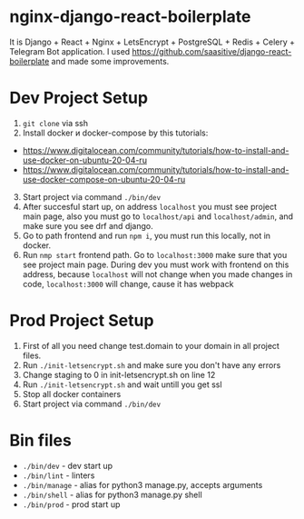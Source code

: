 # nginx-django-react-boilerplate
It is Django + React + Nginx + LetsEncrypt + PostgreSQL + Redis + Celery + Telegram Bot application.
I used https://github.com/saasitive/django-react-boilerplate and made some improvements.
# Dev Project Setup
1.  ```git clone``` via ssh
2. Install docker и docker-compose by this tutorials:
- https://www.digitalocean.com/community/tutorials/how-to-install-and-use-docker-on-ubuntu-20-04-ru
- https://www.digitalocean.com/community/tutorials/how-to-install-and-use-docker-compose-on-ubuntu-20-04-ru
3. Start project via command
```./bin/dev```
4. After succesful start up, on address ```localhost``` you must see project main page, also you must go to ```localhost/api``` and
```localhost/admin```, and make sure you see drf and django.
5. Go to path frontend and run ```npm i```, you must run this locally, not in docker.
6. Run ```nmp start``` frontend path. Go to ```localhost:3000``` make sure that you see project main page. During dev you must work with frontend on this address, because ```localhost``` will not change when you made changes in code,  ```localhost:3000``` will change, cause it has webpack

# Prod Project Setup
1. First of all you need change test.domain to your domain in all project files.
2. Run ```./init-letsencrypt.sh``` and make sure you don't have any errors
3. Change staging to 0 in init-letsencrypt.sh on line 12
4. Run ```./init-letsencrypt.sh``` and wait untill you get ssl
5. Stop all docker containers
6. Start project via command
```./bin/dev```

# Bin files
- ```./bin/dev``` - dev start up
- ```./bin/lint``` - linters
- ```./bin/manage``` - alias for python3 manage.py, accepts arguments
- ```./bin/shell``` - alias for python3 manage.py shell
- ```./bin/prod``` - prod start up
